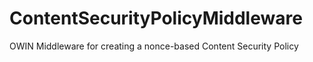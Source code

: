 # ContentSecurityPolicyMiddleware
OWIN Middleware for creating a nonce-based Content Security Policy
